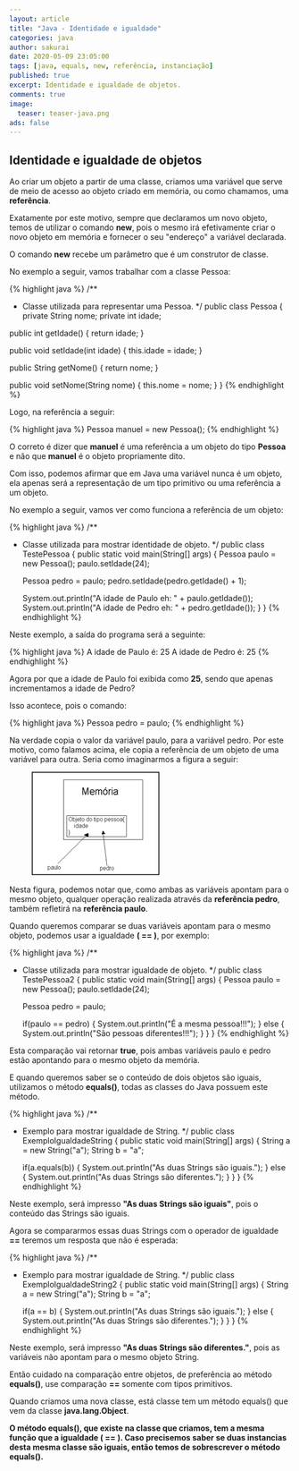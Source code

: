 ```yaml
---
layout: article
title: "Java - Identidade e igualdade"
categories: java
author: sakurai
date: 2020-05-09 23:05:00
tags: [java, equals, new, referência, instanciação]
published: true
excerpt: Identidade e igualdade de objetos.
comments: true
image:
  teaser: teaser-java.png
ads: false
---
```


## Identidade e igualdade de objetos

Ao criar um objeto a partir de uma classe, criamos uma variável que serve de meio de acesso ao objeto criado em memória, ou como chamamos, uma **referência**.

Exatamente por este motivo, sempre que declaramos um novo objeto, temos de utilizar o comando **new**, pois o mesmo irá efetivamente criar o novo objeto em memória e fornecer o seu "endereço" a variável declarada. 

O comando **new** recebe um parâmetro que é um construtor de classe.

No exemplo a seguir, vamos trabalhar com a classe Pessoa:

{% highlight java %}
/**
 * Classe utilizada para representar uma Pessoa.
 */
public class Pessoa {
  private String nome;
  private int idade;

  public int getIdade() {
    return idade;
  }

  public void setIdade(int idade) {
    this.idade = idade;
  }

  public String getNome() {
    return nome;
  }

  public void setNome(String nome) {
    this.nome = nome;
  }
}
{% endhighlight %}

Logo, na referência a seguir:

{% highlight java %}
Pessoa manuel = new Pessoa();
{% endhighlight %}

O correto é dizer que **manuel** é uma referência a um objeto do tipo **Pessoa** e não que **manuel** é o objeto propriamente dito.

Com isso, podemos afirmar que em Java uma variável nunca é um objeto, ela apenas será a representação de um tipo primitivo ou uma referência a um objeto.

No exemplo a seguir, vamos ver como funciona a referência de um objeto:

{% highlight java %}
/**
 * Classe utilizada para mostrar identidade de objeto.
 */
public class TestePessoa {
  public static void main(String[] args) {
    Pessoa paulo = new Pessoa();
    paulo.setIdade(24);

    Pessoa pedro = paulo;
    pedro.setIdade(pedro.getIdade() + 1);

    System.out.println("A idade de Paulo eh: " + paulo.getIdade());
    System.out.println("A idade de Pedro eh: " + pedro.getIdade());
  }
}
{% endhighlight %}

Neste exemplo, a saída do programa será a seguinte:

{% highlight java %}
A idade de Paulo é: 25
A idade de Pedro é: 25
{% endhighlight %}

Agora por que a idade de Paulo foi exibida como **25**, sendo que apenas incrementamos a idade de Pedro?

Isso acontece, pois o comando:

{% highlight java %}
Pessoa pedro = paulo;
{% endhighlight %}

Na verdade copia o valor da variável paulo, para a variável pedro. Por este motivo, como falamos acima, ele copia a referência de um objeto de uma variável para outra. Seria como imaginarmos a figura a seguir:

<figure>
    <a href="/images/2020-05-09-java-identidade-igualdade.png"><img src="/images/2020-05-09-java-identidade-igualdade.png" alt="Referência dos objetos na memória."></a>
</figure>

Nesta figura, podemos notar que, como ambas as variáveis apontam para o mesmo objeto, qualquer operação realizada através da **referência pedro**, também refletirá na **referência paulo**.

Quando queremos comparar se duas variáveis apontam para o mesmo objeto, podemos usar a igualdade **( == )**, por exemplo:

{% highlight java %}
/**
 * Classe utilizada para mostrar igualdade de objeto.
 */
public class TestePessoa2 {
  public static void main(String[] args) {
    Pessoa paulo = new Pessoa();
    paulo.setIdade(24);

    Pessoa pedro = paulo;

    if(paulo == pedro) {
      System.out.println("É a mesma pessoa!!!");
    } else {
      System.out.println("São pessoas diferentes!!!");
    }
  }
}
{% endhighlight %}

Esta comparação vai retornar **true**, pois ambas variáveis paulo e pedro estão apontando para o mesmo objeto da memória.

E quando queremos saber se o conteúdo de dois objetos são iguais, utilizamos o método **equals()**, todas as classes do Java possuem este método.

{% highlight java %}
/**
 * Exemplo para mostrar igualdade de String.
 */
public class ExemploIgualdadeString {
  public static void main(String[] args) {
    String a = new String("a");
    String b = "a";

    if(a.equals(b)) {
      System.out.println("As duas Strings são iguais.");
    } else {
      System.out.println("As duas Strings são diferentes.");
    }
  }
}
{% endhighlight %}

Neste exemplo, será impresso **"As duas Strings são iguais"**, pois o conteúdo das Strings são iguais.

Agora se compararmos essas duas Strings com o operador de igualdade **==** teremos um resposta que não é esperada:

{% highlight java %}
/**
 * Exemplo para mostrar igualdade de String.
 */
public class ExemploIgualdadeString2 {
  public static void main(String[] args) {
    String a = new String("a");
    String b = "a";

    if(a == b) {
      System.out.println("As duas Strings são iguais.");
    } else {
      System.out.println("As duas Strings são diferentes.");
    }
  }
}
{% endhighlight %}

Neste exemplo, será impresso **"As duas Strings são diferentes."**, pois as variáveis não apontam para o mesmo objeto String.

Então cuidado na comparação entre objetos, de preferência ao método **equals()**, use comparação **==** somente com tipos primitivos.

Quando criamos uma nova classe, está classe tem um método equals() que vem da classe **java.lang.Object**.

**O método equals(), que existe na classe que criamos, tem a mesma função que a igualdade ( == ). Caso precisemos saber se duas instancias desta mesma classe são iguais, então temos de sobrescrever o método equals().**